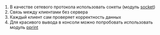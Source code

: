 ﻿1. В качестве сетевого протокола использовать сокеты (модуль [socket](https://docs.python.org/3/library/socket.html))
2. Связь между клиентами без сервера
3. Каждый клиент сам проверяет корректность данных
4. Для красивого вывода в консоли можно попробовать использовать модуль [pprint](https://docs.python.org/3/library/pprint.html)
